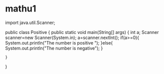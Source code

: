 # mathu1
import java.util.Scanner;


public class Positive {
	public static void main(String[] args) {
		int a;
		Scanner scanner=new Scanner(System.in);
		a=scanner.nextInt();
		if(a>=0){
			System.out.println("The number is positive ");
		}else{
			System.out.println("The number is negative");
		}

	}

}
